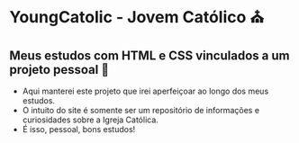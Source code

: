 # YoungCatolic - Jovem Católico ⛪

## Meus estudos com HTML e CSS vinculados a um projeto pessoal 🙏
  - Aqui manterei este projeto que irei aperfeiçoar ao longo dos meus estudos.
  - O intuito do site é somente ser um repositório de informações e curiosidades sobre a Igreja Católica.
  - É isso, pessoal, bons estudos!
